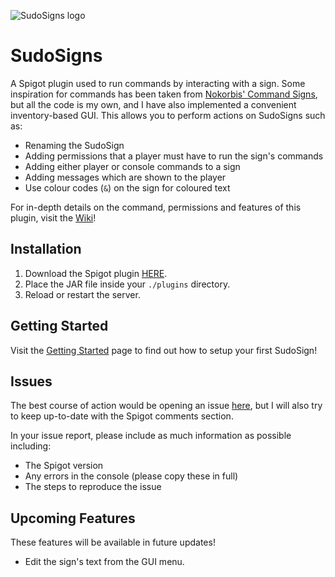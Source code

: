 ![SudoSigns logo](https://mylesmor.dev/sudosigns/logo.png)

# SudoSigns
A Spigot plugin used to run commands by interacting with a sign. Some inspiration for commands has been taken from [Nokorbis' Command Signs](https://www.spigotmc.org/resources/command-signs.10512/), but all the code is my own, and I have also implemented a convenient inventory-based GUI. 
This allows you to perform actions on SudoSigns such as:
* Renaming the SudoSign
* Adding permissions that a player must have to run the sign's commands
* Adding either player or console commands to a sign
* Adding messages which are shown to the player
* Use colour codes (`&`) on the sign for coloured text

For in-depth details on the command, permissions and features of this plugin, visit the [Wiki](https://github.com/MylesMor/SudoSigns/wiki)!

## Installation
1. Download the Spigot plugin [HERE](https://www.spigotmc.org/resources/sudosigns-commands-messages-on-signs.80758/).
2. Place the JAR file inside your `./plugins` directory.
3. Reload or restart the server.

## Getting Started
Visit the [Getting Started](https://github.com/MylesMor/SudoSigns/wiki/Getting-Started) page to find out how to setup your first SudoSign!

## Issues
The best course of action would be opening an issue [here](https://github.com/MylesMor/SudoSigns/issues), but I will also try to keep up-to-date with the Spigot comments section.

In your issue report, please include as much information as possible including:
* The Spigot version
* Any errors in the console (please copy these in full)
* The steps to reproduce the issue

## Upcoming Features
These features will be available in future updates!
* Edit the sign's text from the GUI menu.
